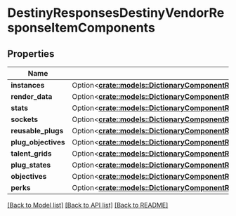 # DestinyResponsesDestinyVendorResponseItemComponents

## Properties

Name | Type | Description | Notes
------------ | ------------- | ------------- | -------------
**instances** | Option<[**crate::models::DictionaryComponentResponseOfint32AndDestinyItemInstanceComponent**](DictionaryComponentResponseOfint32AndDestinyItemInstanceComponent.md)> |  | [optional]
**render_data** | Option<[**crate::models::DictionaryComponentResponseOfint32AndDestinyItemRenderComponent**](DictionaryComponentResponseOfint32AndDestinyItemRenderComponent.md)> |  | [optional]
**stats** | Option<[**crate::models::DictionaryComponentResponseOfint32AndDestinyItemStatsComponent**](DictionaryComponentResponseOfint32AndDestinyItemStatsComponent.md)> |  | [optional]
**sockets** | Option<[**crate::models::DictionaryComponentResponseOfint32AndDestinyItemSocketsComponent**](DictionaryComponentResponseOfint32AndDestinyItemSocketsComponent.md)> |  | [optional]
**reusable_plugs** | Option<[**crate::models::DictionaryComponentResponseOfint32AndDestinyItemReusablePlugsComponent**](DictionaryComponentResponseOfint32AndDestinyItemReusablePlugsComponent.md)> |  | [optional]
**plug_objectives** | Option<[**crate::models::DictionaryComponentResponseOfint32AndDestinyItemPlugObjectivesComponent**](DictionaryComponentResponseOfint32AndDestinyItemPlugObjectivesComponent.md)> |  | [optional]
**talent_grids** | Option<[**crate::models::DictionaryComponentResponseOfint32AndDestinyItemTalentGridComponent**](DictionaryComponentResponseOfint32AndDestinyItemTalentGridComponent.md)> |  | [optional]
**plug_states** | Option<[**crate::models::DictionaryComponentResponseOfuint32AndDestinyItemPlugComponent**](DictionaryComponentResponseOfuint32AndDestinyItemPlugComponent.md)> |  | [optional]
**objectives** | Option<[**crate::models::DictionaryComponentResponseOfint32AndDestinyItemObjectivesComponent**](DictionaryComponentResponseOfint32AndDestinyItemObjectivesComponent.md)> |  | [optional]
**perks** | Option<[**crate::models::DictionaryComponentResponseOfint32AndDestinyItemPerksComponent**](DictionaryComponentResponseOfint32AndDestinyItemPerksComponent.md)> |  | [optional]

[[Back to Model list]](../README.md#documentation-for-models) [[Back to API list]](../README.md#documentation-for-api-endpoints) [[Back to README]](../README.md)


